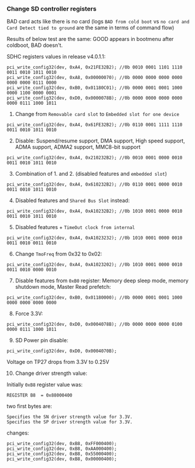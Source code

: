 ### Change SD controller registers

BAD card acts like there is no card (logs `BAD from cold boot` vs `no card
and Card Detect tied to ground` are the same in terms of command flow)

Results of below test are the same: GOOD appears in bootmenu after coldboot,
BAD doesn't.

SDHC registers values in release v4.0.1.1:

  ```
  pci_write_config32(dev, 0xA4, 0x21FE32B2); //0b 0010 0001 1101 1110 0011 0010 1011 0010
  pci_write_config32(dev, 0xA8, 0x00000070); //0b 0000 0000 0000 0000 0000 0000 0111 0000
  pci_write_config32(dev, 0xB0, 0x01180C01); //0b 0000 0001 0001 1000 0000 1100 0000 0001
  pci_write_config32(dev, 0xD0, 0x0000078B); //0b 0000 0000 0000 0000 0000 0111 1000 1011
  ```

1. Change from `Removable card slot` to `Embedded slot for one device`

  ```
  pci_write_config32(dev, 0xA4, 0x61FE32B2); //0b 0110 0001 1111 1110 0011 0010 1011 0010
  ```

2. Disable: Suspend/resume support, DMA support, High speed support, ADMA
   support, ADMA2 support, MMC8-bit support

  ```
  pci_write_config32(dev, 0xA4, 0x210232B2); //0b 0010 0001 0000 0010 0011 0010 1011 0010
  ```


3. Combination of 1. and 2. (disabled features and `embedded slot`)

  ```
  pci_write_config32(dev, 0xA4, 0x610232B2); //0b 0110 0001 0000 0010 0011 0010 1011 0010
  ```

4. Disabled features and `Shared Bus Slot` instead:

  ```
  pci_write_config32(dev, 0xA4, 0xA10232B2); //0b 1010 0001 0000 0010 0011 0010 1011 0010
  ```

5. Disabled features +  `TimeOut clock from internal`

  ```
  pci_write_config32(dev, 0xA4, 0xA1023232); //0b 1010 0001 0000 0010 0011 0010 0011 0010
  ```

6. Change `TmoFreq` from 0x32 to 0x02:

  ```
  pci_write_config32(dev, 0xA4, 0xA1023202); //0b 1010 0001 0000 0010 0011 0010 0000 0010
  ```

7. Disable features from `0xB0` register: Memory deep sleep mode, memory shutdown
   mode, Master Read prefetch:

  ```
  pci_write_config32(dev, 0xB0, 0x01180000); //0b 0000 0001 0001 1000 0000 0000 0000 0000
  ```

8. Force 3.3V:

  ```
  pci_write_config32(dev, 0xD0, 0x0004078B); //0b 0000 0000 0000 0100 0000 0111 1000 1011
  ```

9. SD Power pin disable:

  ```
  pci_write_config32(dev, 0xD0, 0x0004070B);
  ```

  Voltage on TP27 drops from 3.3V to 0.25V

10. Change driver strength value:

  Initially `0xB8` register value was:

  ```
  REGISTER B8  = 0x88000400
  ```
  two first bytes are:

  ```
  Specifies the SN driver strength value for 3.3V.
  Specifies the SP driver strength value for 3.3V.
  ```

  changes:

  ```
  pci_write_config32(dev, 0xB8, 0xFF000400);
  pci_write_config32(dev, 0xB8, 0xAA000400);
  pci_write_config32(dev, 0xB8, 0x55000400);
  pci_write_config32(dev, 0xB8, 0x00000400);
  ```
